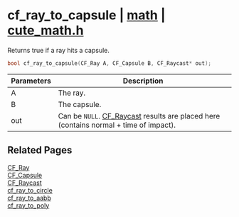 # cf_ray_to_capsule | [math](https://github.com/RandyGaul/cute_framework/blob/master/docs/math/README.md) | [cute_math.h](https://github.com/RandyGaul/cute_framework/blob/master/include/cute_math.h)

Returns true if a ray hits a capsule.

```cpp
bool cf_ray_to_capsule(CF_Ray A, CF_Capsule B, CF_Raycast* out);
```

Parameters | Description
--- | ---
A | The ray.
B | The capsule.
out | Can be `NULL`. [CF_Raycast](https://github.com/RandyGaul/cute_framework/blob/master/docs/math/cf_raycast.md) results are placed here (contains normal + time of impact).

## Related Pages

[CF_Ray](https://github.com/RandyGaul/cute_framework/blob/master/docs/math/cf_ray.md)  
[CF_Capsule](https://github.com/RandyGaul/cute_framework/blob/master/docs/math/cf_capsule.md)  
[CF_Raycast](https://github.com/RandyGaul/cute_framework/blob/master/docs/math/cf_raycast.md)  
[cf_ray_to_circle](https://github.com/RandyGaul/cute_framework/blob/master/docs/math/cf_ray_to_circle.md)  
[cf_ray_to_aabb](https://github.com/RandyGaul/cute_framework/blob/master/docs/math/cf_ray_to_aabb.md)  
[cf_ray_to_poly](https://github.com/RandyGaul/cute_framework/blob/master/docs/math/cf_ray_to_poly.md)  
